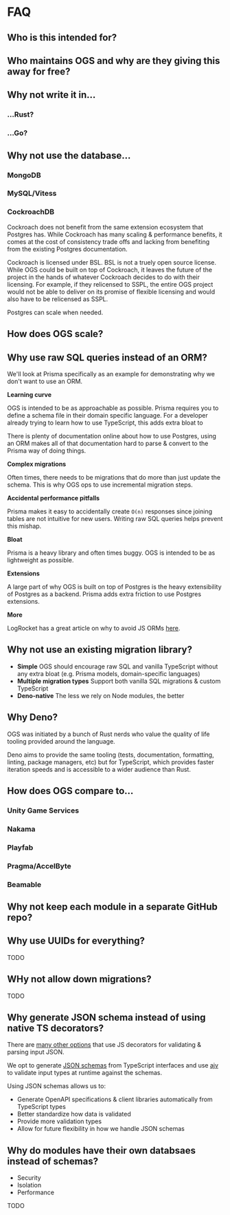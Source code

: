# FAQ

## Who is this intended for?

## Who maintains OGS and why are they giving this away for free?

## Why not write it in...

### ...Rust?

### ...Go?

## Why not use the database...

### MongoDB

### MySQL/Vitess

### CockroachDB

Cockroach does not benefit from the same extension ecosystem that Postgres has.
While Cockroach has many scaling & performance benefits, it comes at the cost of
consistency trade offs and lacking from benefiting from the existing Postgres
documentation.

Cockroach is licensed under BSL. BSL is not a truely open source license. While
OGS could be built on top of Cockroach, it leaves the future of the project in
the hands of whatever Cockroach decides to do with their licensing. For example,
if they relicensed to SSPL, the entire OGS project would not be able to deliver
on its promise of flexible licensing and would also have to be relicensed as
SSPL.

Postgres can scale when needed.

## How does OGS scale?

## Why use raw SQL queries instead of an ORM?

We'll look at Prisma specifically as an example for demonstrating why we don't
want to use an ORM.

**Learning curve**

OGS is intended to be as approachable as possible. Prisma requires you to define
a schema file in their domain specific language. For a developer already trying
to learn how to use TypeScript, this adds extra bloat to

There is plenty of documentation online about how to use Postgres, using an ORM
makes all of that documentation hard to parse & convert to the Prisma way of
doing things.

**Complex migrations**

Often times, there needs to be migrations that do more than just update the
schema. This is why OGS ops to use incremental migration steps.

**Accidental performance pitfalls**

Prisma makes it easy to accidentally create `O(n)` responses since joining
tables are not intuitive for new users. Writing raw SQL queries helps prevent
this mishap.

**Bloat**

Prisma is a heavy library and often times buggy. OGS is intended to be as
lightweight as possible.

**Extensions**

A large part of why OGS is built on top of Postgres is the heavy extensibility
of Postgres as a backend. Prisma adds extra friction to use Postgres extensions.

**More**

LogRocket has a great article on why to avoid JS ORMs
[here](https://blog.logrocket.com/node-js-orms-why-shouldnt-use/).

## Why not use an existing migration library?

- **Simple** OGS should encourage raw SQL and vanilla TypeScript without any
  extra bloat (e.g. Prisma models, domain-specific languages)
- **Multiple migration types** Support both vanilla SQL migrations & custom
  TypeScript
- **Deno-native** The less we rely on Node modules, the better

## Why Deno?

OGS was initiated by a bunch of Rust nerds who value the quality of life tooling
provided around the language.

Deno aims to provide the same tooling (tests, documentation, formatting,
linting, package managers, etc) but for TypeScript, which provides faster
iteration speeds and is accessible to a wider audience than Rust.

## How does OGS compare to...

### Unity Game Services

### Nakama

### Playfab

### Pragma/AccelByte

### Beamable

## Why not keep each module in a separate GitHub repo?

## Why use UUIDs for everything?

TODO

## WHy not allow down migrations?

TODO

## Why generate JSON schema instead of using native TS decorators?

There are
[many other options](https://stackoverflow.com/questions/33800497/check-if-an-object-implements-an-interface-at-runtime-with-typescript)
that use JS decorators for validating & parsing input JSON.

We opt to generate [JSON schemas](https://json-schema.org/) from TypeScript
interfaces and use [ajv](https://www.npmjs.com/package/ajv) to validate input
types at runtime against the schemas.

Using JSON schemas allows us to:

- Generate OpenAPI specifications & client libraries automatically from
  TypeScript types
- Better standardize how data is validated
- Provide more validation types
- Allow for future flexibility in how we handle JSON schemas

## Why do modules have their own databsaes instead of schemas?

- Security
- Isolation
- Performance

TODO
